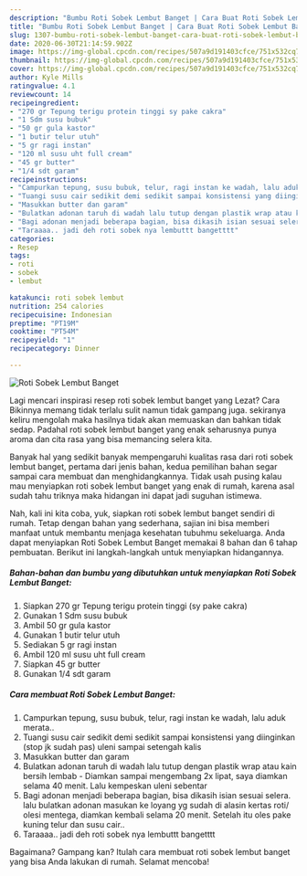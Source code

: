 ```yaml
---
description: "Bumbu Roti Sobek Lembut Banget | Cara Buat Roti Sobek Lembut Banget Yang Sempurna"
title: "Bumbu Roti Sobek Lembut Banget | Cara Buat Roti Sobek Lembut Banget Yang Sempurna"
slug: 1307-bumbu-roti-sobek-lembut-banget-cara-buat-roti-sobek-lembut-banget-yang-sempurna
date: 2020-06-30T21:14:59.902Z
image: https://img-global.cpcdn.com/recipes/507a9d191403cfce/751x532cq70/roti-sobek-lembut-banget-foto-resep-utama.jpg
thumbnail: https://img-global.cpcdn.com/recipes/507a9d191403cfce/751x532cq70/roti-sobek-lembut-banget-foto-resep-utama.jpg
cover: https://img-global.cpcdn.com/recipes/507a9d191403cfce/751x532cq70/roti-sobek-lembut-banget-foto-resep-utama.jpg
author: Kyle Mills
ratingvalue: 4.1
reviewcount: 14
recipeingredient:
- "270 gr Tepung terigu protein tinggi sy pake cakra"
- "1 Sdm susu bubuk"
- "50 gr gula kastor"
- "1 butir telur utuh"
- "5 gr ragi instan"
- "120 ml susu uht full cream"
- "45 gr butter"
- "1/4 sdt garam"
recipeinstructions:
- "Campurkan tepung, susu bubuk, telur, ragi instan ke wadah, lalu aduk merata.."
- "Tuangi susu cair sedikit demi sedikit sampai konsistensi yang diinginkan (stop jk sudah pas) uleni sampai setengah kalis"
- "Masukkan butter dan garam"
- "Bulatkan adonan taruh di wadah lalu tutup dengan plastik wrap atau kain bersih lembab Diamkan sampai mengembang 2x lipat, saya diamkan selama 40 menit. Lalu kempeskan uleni sebentar"
- "Bagi adonan menjadi beberapa bagian, bisa dikasih isian sesuai selera. lalu bulatkan adonan masukan ke loyang yg sudah di alasin kertas roti/ olesi mentega, diamkan kembali selama 20 menit. Setelah itu oles pake kuning telur dan susu cair.."
- "Taraaaa.. jadi deh roti sobek nya lembuttt bangetttt"
categories:
- Resep
tags:
- roti
- sobek
- lembut

katakunci: roti sobek lembut 
nutrition: 254 calories
recipecuisine: Indonesian
preptime: "PT19M"
cooktime: "PT54M"
recipeyield: "1"
recipecategory: Dinner

---
```



![Roti Sobek Lembut Banget](https://img-global.cpcdn.com/recipes/507a9d191403cfce/751x532cq70/roti-sobek-lembut-banget-foto-resep-utama.jpg)

Lagi mencari inspirasi resep roti sobek lembut banget yang Lezat? Cara Bikinnya memang tidak terlalu sulit namun tidak gampang juga. sekiranya keliru mengolah maka hasilnya tidak akan memuaskan dan bahkan tidak sedap. Padahal roti sobek lembut banget yang enak seharusnya punya aroma dan cita rasa yang bisa memancing selera kita.



Banyak hal yang sedikit banyak mempengaruhi kualitas rasa dari roti sobek lembut banget, pertama dari jenis bahan, kedua pemilihan bahan segar sampai cara membuat dan menghidangkannya. Tidak usah pusing kalau mau menyiapkan roti sobek lembut banget yang enak di rumah, karena asal sudah tahu triknya maka hidangan ini dapat jadi suguhan istimewa.


Nah, kali ini kita coba, yuk, siapkan roti sobek lembut banget sendiri di rumah. Tetap dengan bahan yang sederhana, sajian ini bisa memberi manfaat untuk membantu menjaga kesehatan tubuhmu sekeluarga. Anda dapat menyiapkan Roti Sobek Lembut Banget memakai 8 bahan dan 6 tahap pembuatan. Berikut ini langkah-langkah untuk menyiapkan hidangannya.

<!--inarticleads1-->

##### Bahan-bahan dan bumbu yang dibutuhkan untuk menyiapkan Roti Sobek Lembut Banget:

1. Siapkan 270 gr Tepung terigu protein tinggi (sy pake cakra)
1. Gunakan 1 Sdm susu bubuk
1. Ambil 50 gr gula kastor
1. Gunakan 1 butir telur utuh
1. Sediakan 5 gr ragi instan
1. Ambil 120 ml susu uht full cream
1. Siapkan 45 gr butter
1. Gunakan 1/4 sdt garam




<!--inarticleads2-->

##### Cara membuat Roti Sobek Lembut Banget:

1. Campurkan tepung, susu bubuk, telur, ragi instan ke wadah, lalu aduk merata..
1. Tuangi susu cair sedikit demi sedikit sampai konsistensi yang diinginkan (stop jk sudah pas) uleni sampai setengah kalis
1. Masukkan butter dan garam
1. Bulatkan adonan taruh di wadah lalu tutup dengan plastik wrap atau kain bersih lembab - Diamkan sampai mengembang 2x lipat, saya diamkan selama 40 menit. Lalu kempeskan uleni sebentar
1. Bagi adonan menjadi beberapa bagian, bisa dikasih isian sesuai selera. lalu bulatkan adonan masukan ke loyang yg sudah di alasin kertas roti/ olesi mentega, diamkan kembali selama 20 menit. Setelah itu oles pake kuning telur dan susu cair..
1. Taraaaa.. jadi deh roti sobek nya lembuttt bangetttt




Bagaimana? Gampang kan? Itulah cara membuat roti sobek lembut banget yang bisa Anda lakukan di rumah. Selamat mencoba!
